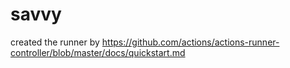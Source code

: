 # savvy
created the runner by https://github.com/actions/actions-runner-controller/blob/master/docs/quickstart.md

